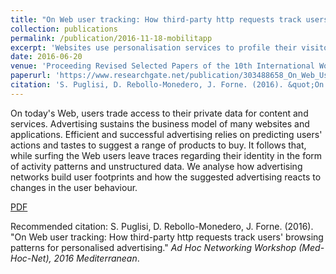 ```yaml
---
title: "On Web user tracking: How third-party http requests track users' browsing patterns for personalised advertising."
collection: publications
permalink: /publication/2016-11-18-mobilitapp
excerpt: 'Websites use personalisation services to profile their visitors, collect their in page reading activities and eventually use this data to provide tailored suggestions.'
date: 2016-06-20
venue: 'Proceeding Revised Selected Papers of the 10th International Workshop on Data Privacy Management, and Security Assurance'
paperurl: 'https://www.researchgate.net/publication/303488658_On_Web_User_Tracking_How_Third-Party_Http_Requests_Track_Users%27_Browsing_Patterns_for_Personalised_Advertising'
citation: 'S. Puglisi, D. Rebollo-Monedero, J. Forne. (2016). &quot;On Web user tracking: How third-party http requests track users' browsing patterns for personalised advertising.&quot; <i>Ad Hoc Networking Workshop (Med-Hoc-Net), 2016 Mediterranean</i>.'
---
```

On today's Web, users trade access to their private data for content and services. Advertising sustains the business model of many websites and applications. Efficient and successful advertising relies on predicting users' actions and tastes to suggest a range of products to buy. It follows that, while surfing the Web users leave traces regarding their identity in the form of activity patterns and unstructured data. We analyse how advertising networks build user footprints and how the suggested advertising reacts to changes in the user behaviour.

[PDF](https://www.researchgate.net/publication/303488658_On_Web_User_Tracking_How_Third-Party_Http_Requests_Track_Users%27_Browsing_Patterns_for_Personalised_Advertising)

Recommended citation: S. Puglisi, D. Rebollo-Monedero, J. Forne. (2016). "On Web user tracking: How third-party http requests track users' browsing patterns for personalised advertising." <i>Ad Hoc Networking Workshop (Med-Hoc-Net), 2016 Mediterranean</i>.